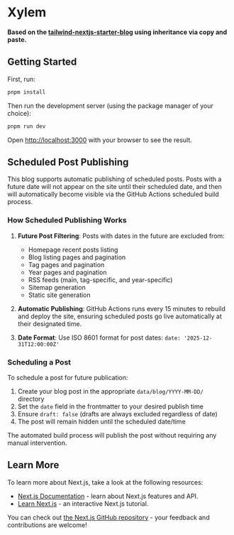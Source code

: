 # Xylem

**Based on the [tailwind-nextjs-starter-blog](https://github.com/timlrx/tailwind-nextjs-starter-blog) using inheritance via copy and paste.**

## Getting Started

First, run:

```bash
pnpm install
```

Then run the development server (using the package manager of your choice):

```bash
pnpm run dev
```

Open [http://localhost:3000](http://localhost:3000) with your browser to see the result.

## Scheduled Post Publishing

This blog supports automatic publishing of scheduled posts. Posts with a future date will not appear on the site until their scheduled date, and then will automatically become visible via the GitHub Actions scheduled build process.

### How Scheduled Publishing Works

1. **Future Post Filtering**: Posts with dates in the future are excluded from:
   - Homepage recent posts listing
   - Blog listing pages and pagination
   - Tag pages and pagination
   - Year pages and pagination
   - RSS feeds (main, tag-specific, and year-specific)
   - Sitemap generation
   - Static site generation

2. **Automatic Publishing**: GitHub Actions runs every 15 minutes to rebuild and deploy the site, ensuring scheduled posts go live automatically at their designated time.

3. **Date Format**: Use ISO 8601 format for post dates: `date: '2025-12-31T12:00:00Z'`

### Scheduling a Post

To schedule a post for future publication:

1. Create your blog post in the appropriate `data/blog/YYYY-MM-DD/` directory
2. Set the `date` field in the frontmatter to your desired publish time
3. Ensure `draft: false` (drafts are always excluded regardless of date)
4. The post will remain hidden until the scheduled date/time

The automated build process will publish the post without requiring any manual intervention.

## Learn More

To learn more about Next.js, take a look at the following resources:

- [Next.js Documentation](https://nextjs.org/docs) - learn about Next.js features and API.
- [Learn Next.js](https://nextjs.org/learn) - an interactive Next.js tutorial.

You can check out [the Next.js GitHub repository](https://github.com/vercel/next.js/) - your feedback and contributions are welcome!
